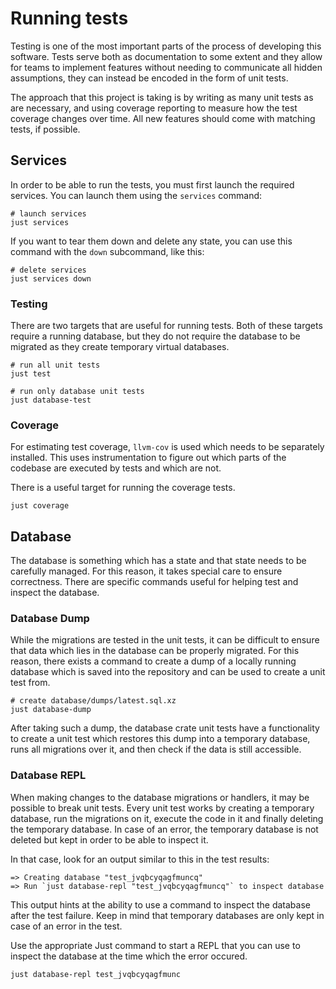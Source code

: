# Running tests

Testing is one of the most important parts of the process of developing this
software. Tests serve both as documentation to some extent and they allow for
teams to implement features without needing to communicate all hidden
assumptions, they can instead be encoded in the form of unit tests.

The approach that this project is taking is by writing as many unit tests as
are necessary, and using coverage reporting to measure how the test coverage
changes over time. All new features should come with matching tests, if
possible.

## Services

In order to be able to run the tests, you must first launch the required services.
You can launch them using the `services` command:

```
# launch services
just services
```

If you want to tear them down and delete any state, you can use this command
with the `down` subcommand, like this:

```
# delete services
just services down
```

### Testing

There are two targets that are useful for running tests. Both of these targets
require a running database, but they do not require the database to be migrated
as they create temporary virtual databases.

```
# run all unit tests
just test

# run only database unit tests
just database-test
```

### Coverage

For estimating test coverage, `llvm-cov` is used which needs to be separately
installed. This uses instrumentation to figure out which parts of the codebase
are executed by tests and which are not.

There is a useful target for running the coverage tests.

```
just coverage
```

## Database

The database is something which has a state and that state needs to be carefully
managed. For this reason, it takes special care to ensure correctness. There are
specific commands useful for helping test and inspect the database.

### Database Dump

While the migrations are tested in the unit tests, it can be difficult to ensure
that data which lies in the database can be properly migrated. For this reason,
there exists a command to create a dump of a locally running database which is
saved into the repository and can be used to create a unit test from.

```
# create database/dumps/latest.sql.xz
just database-dump
```

After taking such a dump, the database crate unit tests have a functionality to
create a unit test which restores this dump into a temporary database, runs all
migrations over it, and then check if the data is still accessible.

### Database REPL

When making changes to the database migrations or handlers, it may be possible
to break unit tests. Every unit test works by creating a temporary database, run
the migrations on it, execute the code in it and finally deleting the temporary
database. In case of an error, the temporary database is not deleted but kept in
order to be able to inspect it.

In that case, look for an output similar to this in the test results:

```
=> Creating database "test_jvqbcyqagfmuncq"
=> Run `just database-repl "test_jvqbcyqagfmuncq"` to inspect database
```

This output hints at the ability to use a command to inspect the database
after the test failure. Keep in mind that temporary databases are only kept
in case of an error in the test. 

Use the appropriate Just command to start a REPL that you can use to inspect
the database at the time which the error occured.

```
just database-repl test_jvqbcyqagfmunc
```

